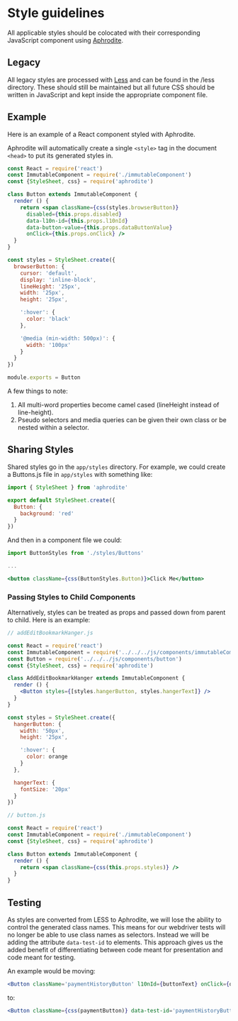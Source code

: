 # Style guidelines

All applicable styles should be colocated with their corresponding JavaScript component using [Aphrodite](https://github.com/Khan/aphrodite).

## Legacy

All legacy styles are processed with [Less](http://lesscss.org/) and can be found in the /less directory. These should still be maintained but all future CSS should be written in JavaScript and kept inside the appropriate component file.

## Example

Here is an example of a React component styled with Aphrodite.

Aphrodite will automatically create a single `<style>` tag in the document `<head>` to put its generated styles in.

```jsx
const React = require('react')
const ImmutableComponent = require('./immutableComponent')
const {StyleSheet, css} = require('aphrodite')

class Button extends ImmutableComponent {
  render () {
    return <span className={css(styles.browserButton)}
      disabled={this.props.disabled}
      data-l10n-id={this.props.l10nId}
      data-button-value={this.props.dataButtonValue}
      onClick={this.props.onClick} />
  }
}

const styles = StyleSheet.create({
  browserButton: {
    cursor: 'default',
    display: 'inline-block',
    lineHeight: '25px',
    width: '25px',
    height: '25px',

    ':hover': {
      color: 'black'
    },

    '@media (min-width: 500px)': {
      width: '100px'
    }
  }
})

module.exports = Button
```

A few things to note:

1. All multi-word properties become camel cased (lineHeight instead of line-height).
2. Pseudo selectors and media queries can be given their own class or be nested within a selector.

## Sharing Styles

Shared styles go in the `app/styles` directory. For example, we could create a Buttons.js file in `app/styles` with something like:

```jsx
import { StyleSheet } from 'aphrodite'

export default StyleSheet.create({
  Button: {
    background: 'red'
  }
})
```

And then in a component file we could:

```jsx
import ButtonStyles from './styles/Buttons'

...

<button className={css(ButtonStyles.Button)}>Click Me</button>
```


### Passing Styles to Child Components

Alternatively, styles can be treated as props and passed down from parent to child. Here is an example:

```jsx
// addEditBookmarkHanger.js

const React = require('react')
const ImmutableComponent = require('../../../js/components/immutableComponent')
const Button = require('../../../js/components/button')
const {StyleSheet, css} = require('aphrodite')

class AddEditBookmarkHanger extends ImmutableComponent {
  render () {
    <Button styles={[styles.hangerButton, styles.hangerText]} />
  }
}

const styles = StyleSheet.create({
  hangerButton: {
    width: '50px',
    height: '25px',

    ':hover': {
      color: orange
    }
  },

  hangerText: {
    fontSize: '20px'
  }
})

// button.js

const React = require('react')
const ImmutableComponent = require('./immutableComponent')
const {StyleSheet, css} = require('aphrodite')

class Button extends ImmutableComponent {
  render () {
    return <span className={css(this.props.styles)} />
  }
}
```

## Testing

As styles are converted from LESS to Aphrodite, we will lose the ability to control the generated class names. This means for our webdriver tests will no longer be able to use class names as selectors. Instead we will be adding the attribute `data-test-id` to elements. This approach gives us the added benefit of differentiating between code meant for presentation and code meant for testing.

An example would be moving:

```jsx
<Button className='paymentHistoryButton' l10nId={buttonText} onClick={onButtonClick.bind(this)} />
```

to:

```jsx
<Button className={css(paymentButton)} data-test-id='paymentHistoryButton' l10nId={buttonText} onClick={onButtonClick.bind(this)} />
```
